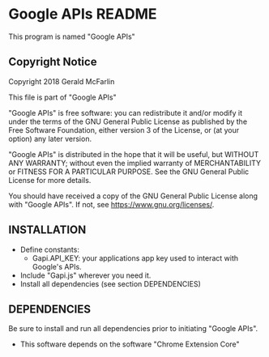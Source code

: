 # Google APIs README

This program is named "Google APIs"

## Copyright Notice

Copyright 2018 Gerald McFarlin

This file is part of "Google APIs"

"Google APIs" is free software: you can redistribute it and/or modify
it under the terms of the GNU General Public License as published by
the Free Software Foundation, either version 3 of the License, or
(at your option) any later version.

"Google APIs" is distributed in the hope that it will be useful,
but WITHOUT ANY WARRANTY; without even the implied warranty of
MERCHANTABILITY or FITNESS FOR A PARTICULAR PURPOSE.  See the
GNU General Public License for more details.

You should have received a copy of the GNU General Public License
along with "Google APIs".  If not, see <https://www.gnu.org/licenses/>.

## INSTALLATION

- Define constants:
  - Gapi.API_KEY: your applications app key used to interact with Google's APIs.
- Include "Gapi.js" wherever you need it.
- Install all dependencies (see section DEPENDENCIES)

## DEPENDENCIES

Be sure to install and run all dependencies prior to initiating "Google APIs".

- This software depends on the software "Chrome Extension Core"